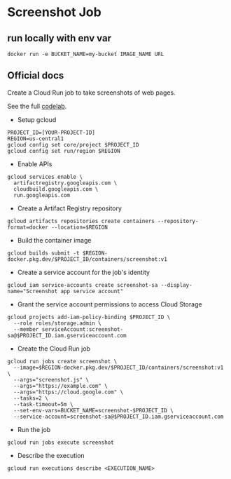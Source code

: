 # Screenshot Job

## run locally with env var

`docker run -e BUCKET_NAME=my-bucket IMAGE_NAME URL`

## Official docs

Create a Cloud Run job to take screenshots of web pages.

See the full [codelab](https://codelabs.developers.google.com/codelabs/cloud-starting-cloudrun-jobs#0).

* Setup gcloud
```
PROJECT_ID=[YOUR-PROJECT-ID]
REGION=us-central1
gcloud config set core/project $PROJECT_ID
gcloud config set run/region $REGION
```

* Enable APIs
```
gcloud services enable \
  artifactregistry.googleapis.com \
  cloudbuild.googleapis.com \
  run.googleapis.com
```

* Create a Artifact Registry repository
```
gcloud artifacts repositories create containers --repository-format=docker --location=$REGION
```

* Build the container image
```
gcloud builds submit -t $REGION-docker.pkg.dev/$PROJECT_ID/containers/screenshot:v1
```

* Create a service account for the job's identity
```
gcloud iam service-accounts create screenshot-sa --display-name="Screenshot app service account"
```

* Grant the service account permissions to access Cloud Storage 
```
gcloud projects add-iam-policy-binding $PROJECT_ID \
  --role roles/storage.admin \
  --member serviceAccount:screenshot-sa@$PROJECT_ID.iam.gserviceaccount.com
```

* Create the Cloud Run job
```
gcloud run jobs create screenshot \
  --image=$REGION-docker.pkg.dev/$PROJECT_ID/containers/screenshot:v1 \
  --args="screenshot.js" \
  --args="https://example.com" \
  --args="https://cloud.google.com" \
  --tasks=2 \
  --task-timeout=5m \
  --set-env-vars=BUCKET_NAME=screenshot-$PROJECT_ID \
  --service-account=screenshot-sa@$PROJECT_ID.iam.gserviceaccount.com
```

* Run the job
```
gcloud run jobs execute screenshot
```

* Describe the execution
```
gcloud run executions describe <EXECUTION_NAME>
```